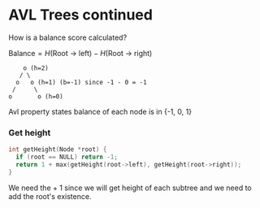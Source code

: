 # AVL Trees continued

How is a balance score calculated?

$\text{Balance} = H(\text{Root -> left}) - H(\text{Root -> right})$


```
    o (h=2)
   / \
  o   o (h=1) (b=-1) since -1 - 0 = -1
 /     \
o       o (h=0)
```

Avl property states balance of each node is in {-1, 0, 1}

### Get height

```c
int getHeight(Node *root) {
  if (root == NULL) return -1;
  return 1 + max(getHeight(root->left), getHeight(root->right));
}
```

We need the + 1 since we will get height of each subtree and we need to add the root's existence.